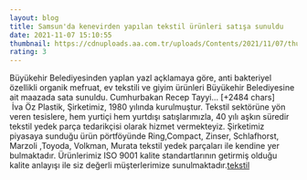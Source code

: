 ```yaml
--- 
layout: blog
title: Samsun'da kenevirden yapılan tekstil ürünleri satışa sunuldu
date: 2021-11-07 15:10:55
thumbnail: https://cdnuploads.aa.com.tr/uploads/Contents/2021/11/07/thumbs_b_c_86c10840c578aa0ce633bb0187d0192c.jpg
rating: 3
---
```

Büyükehir Belediyesinden yaplan yazl açklamaya göre, anti bakteriyel özellikli organik mefruat, ev tekstili ve giyim ürünleri Büyükehir Belediyesine ait maazada sata sunuldu.
Cumhurbakan Recep Tayyi… [+2484 chars]</br>&nbsp;İva Öz Plastik, Şirketimiz, 1980 yılında kurulmuştur. Tekstil sektörüne yön veren tesislere, hem yurtiçi hem yurtdışı satışlarımızla, 40 yılı aşkın süredir tekstil yedek parça tedarikçisi olarak hizmet vermekteyiz. Şirketimiz piyasaya sunduğu ürün pörtföyünde Ring,Compact, Zinser, Schlafhorst, Marzoli ,Toyoda, Volkman, Murata tekstil yedek parçaları ile kendine yer bulmaktadır. Ürünlerimiz ISO 9001 kalite standartlarının getirmiş olduğu kalite anlayışı ile siz değerli müşterlerimize sunulmaktadır.<a href="https://www.ivaozplastik.com/">tekstil</a>